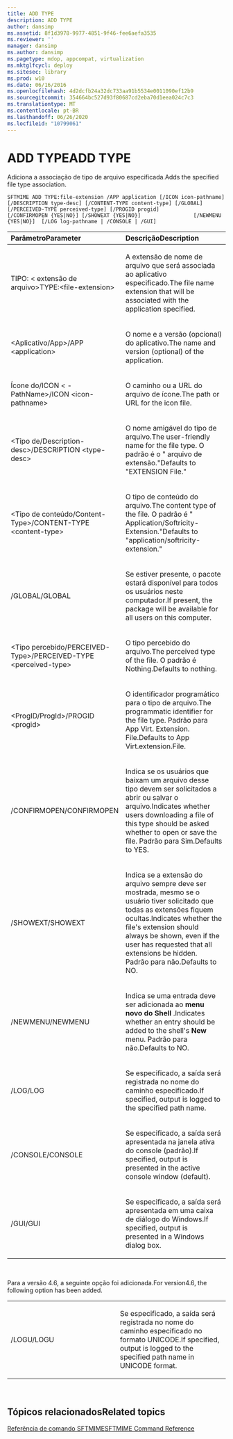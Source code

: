 ```yaml
---
title: ADD TYPE
description: ADD TYPE
author: dansimp
ms.assetid: 8f1d3978-9977-4851-9f46-fee6aefa3535
ms.reviewer: ''
manager: dansimp
ms.author: dansimp
ms.pagetype: mdop, appcompat, virtualization
ms.mktglfcycl: deploy
ms.sitesec: library
ms.prod: w10
ms.date: 06/16/2016
ms.openlocfilehash: 4d2dcfb24a32dc733aa91b5534e0011090ef12b9
ms.sourcegitcommit: 354664bc527d93f80687cd2eba70d1eea024c7c3
ms.translationtype: MT
ms.contentlocale: pt-BR
ms.lasthandoff: 06/26/2020
ms.locfileid: "10799061"
---
```

# <span data-ttu-id="1cb3e-103">ADD TYPE</span><span class="sxs-lookup"><span data-stu-id="1cb3e-103">ADD TYPE</span></span>


<span data-ttu-id="1cb3e-104">Adiciona a associação de tipo de arquivo especificada.</span><span class="sxs-lookup"><span data-stu-id="1cb3e-104">Adds the specified file type association.</span></span>

`SFTMIME ADD TYPE:file-extension /APP application [/ICON icon-pathname]                 [/DESCRIPTION type-desc] [/CONTENT-TYPE content-type] [/GLOBAL]                 [/PERCEIVED-TYPE perceived-type] [/PROGID progid]                 [/CONFIRMOPEN {YES|NO}] [/SHOWEXT {YES|NO}]                 [/NEWMENU {YES|NO}]  [/LOG log-pathname | /CONSOLE | /GUI]`

<table>
<colgroup>
<col width="50%" />
<col width="50%" />
</colgroup>
<thead>
<tr class="header">
<th align="left"><span data-ttu-id="1cb3e-105">Parâmetro</span><span class="sxs-lookup"><span data-stu-id="1cb3e-105">Parameter</span></span></th>
<th align="left"><span data-ttu-id="1cb3e-106">Descrição</span><span class="sxs-lookup"><span data-stu-id="1cb3e-106">Description</span></span></th>
</tr>
</thead>
<tbody>
<tr class="odd">
<td align="left"><p><span data-ttu-id="1cb3e-107">TIPO: &lt; extensão de arquivo&gt;</span><span class="sxs-lookup"><span data-stu-id="1cb3e-107">TYPE:&lt;file-extension&gt;</span></span></p></td>
<td align="left"><p><span data-ttu-id="1cb3e-108">A extensão de nome de arquivo que será associada ao aplicativo especificado.</span><span class="sxs-lookup"><span data-stu-id="1cb3e-108">The file name extension that will be associated with the application specified.</span></span></p></td>
</tr>
<tr class="even">
<td align="left"><p><span data-ttu-id="1cb3e-109">&lt;Aplicativo/App&gt;</span><span class="sxs-lookup"><span data-stu-id="1cb3e-109">/APP &lt;application&gt;</span></span></p></td>
<td align="left"><p><span data-ttu-id="1cb3e-110">O nome e a versão (opcional) do aplicativo.</span><span class="sxs-lookup"><span data-stu-id="1cb3e-110">The name and version (optional) of the application.</span></span></p></td>
</tr>
<tr class="odd">
<td align="left"><p><span data-ttu-id="1cb3e-111">Ícone do/ICON &lt; -PathName&gt;</span><span class="sxs-lookup"><span data-stu-id="1cb3e-111">/ICON &lt;icon-pathname&gt;</span></span></p></td>
<td align="left"><p><span data-ttu-id="1cb3e-112">O caminho ou a URL do arquivo de ícone.</span><span class="sxs-lookup"><span data-stu-id="1cb3e-112">The path or URL for the icon file.</span></span></p></td>
</tr>
<tr class="even">
<td align="left"><p><span data-ttu-id="1cb3e-113">&lt;Tipo de/Description-desc&gt;</span><span class="sxs-lookup"><span data-stu-id="1cb3e-113">/DESCRIPTION &lt;type-desc&gt;</span></span></p></td>
<td align="left"><p><span data-ttu-id="1cb3e-114">O nome amigável do tipo de arquivo.</span><span class="sxs-lookup"><span data-stu-id="1cb3e-114">The user-friendly name for the file type.</span></span> <span data-ttu-id="1cb3e-115">O padrão é o &quot; arquivo de extensão.&quot;</span><span class="sxs-lookup"><span data-stu-id="1cb3e-115">Defaults to &quot;EXTENSION File.&quot;</span></span></p></td>
</tr>
<tr class="odd">
<td align="left"><p><span data-ttu-id="1cb3e-116">&lt;Tipo de conteúdo/Content-Type&gt;</span><span class="sxs-lookup"><span data-stu-id="1cb3e-116">/CONTENT-TYPE &lt;content-type&gt;</span></span></p></td>
<td align="left"><p><span data-ttu-id="1cb3e-117">O tipo de conteúdo do arquivo.</span><span class="sxs-lookup"><span data-stu-id="1cb3e-117">The content type of the file.</span></span> <span data-ttu-id="1cb3e-118">O padrão é &quot; Application/Softricity-Extension.&quot;</span><span class="sxs-lookup"><span data-stu-id="1cb3e-118">Defaults to &quot;application/softricity-extension.&quot;</span></span></p></td>
</tr>
<tr class="even">
<td align="left"><p><span data-ttu-id="1cb3e-119">/GLOBAL</span><span class="sxs-lookup"><span data-stu-id="1cb3e-119">/GLOBAL</span></span></p></td>
<td align="left"><p><span data-ttu-id="1cb3e-120">Se estiver presente, o pacote estará disponível para todos os usuários neste computador.</span><span class="sxs-lookup"><span data-stu-id="1cb3e-120">If present, the package will be available for all users on this computer.</span></span></p></td>
</tr>
<tr class="odd">
<td align="left"><p><span data-ttu-id="1cb3e-121">&lt;Tipo percebido/PERCEIVED-Type&gt;</span><span class="sxs-lookup"><span data-stu-id="1cb3e-121">/PERCEIVED-TYPE &lt;perceived-type&gt;</span></span></p></td>
<td align="left"><p><span data-ttu-id="1cb3e-122">O tipo percebido do arquivo.</span><span class="sxs-lookup"><span data-stu-id="1cb3e-122">The perceived type of the file.</span></span> <span data-ttu-id="1cb3e-123">O padrão é Nothing.</span><span class="sxs-lookup"><span data-stu-id="1cb3e-123">Defaults to nothing.</span></span></p></td>
</tr>
<tr class="even">
<td align="left"><p><span data-ttu-id="1cb3e-124">&lt;ProgID/ProgId&gt;</span><span class="sxs-lookup"><span data-stu-id="1cb3e-124">/PROGID &lt;progid&gt;</span></span></p></td>
<td align="left"><p><span data-ttu-id="1cb3e-125">O identificador programático para o tipo de arquivo.</span><span class="sxs-lookup"><span data-stu-id="1cb3e-125">The programmatic identifier for the file type.</span></span> <span data-ttu-id="1cb3e-126">Padrão para App Virt. Extension. File.</span><span class="sxs-lookup"><span data-stu-id="1cb3e-126">Defaults to App Virt.extension.File.</span></span></p></td>
</tr>
<tr class="odd">
<td align="left"><p><span data-ttu-id="1cb3e-127">/CONFIRMOPEN</span><span class="sxs-lookup"><span data-stu-id="1cb3e-127">/CONFIRMOPEN</span></span></p></td>
<td align="left"><p><span data-ttu-id="1cb3e-128">Indica se os usuários que baixam um arquivo desse tipo devem ser solicitados a abrir ou salvar o arquivo.</span><span class="sxs-lookup"><span data-stu-id="1cb3e-128">Indicates whether users downloading a file of this type should be asked whether to open or save the file.</span></span> <span data-ttu-id="1cb3e-129">Padrão para Sim.</span><span class="sxs-lookup"><span data-stu-id="1cb3e-129">Defaults to YES.</span></span></p></td>
</tr>
<tr class="even">
<td align="left"><p><span data-ttu-id="1cb3e-130">/SHOWEXT</span><span class="sxs-lookup"><span data-stu-id="1cb3e-130">/SHOWEXT</span></span></p></td>
<td align="left"><p><span data-ttu-id="1cb3e-131">Indica se a extensão do arquivo sempre deve ser mostrada, mesmo se o usuário tiver solicitado que todas as extensões fiquem ocultas.</span><span class="sxs-lookup"><span data-stu-id="1cb3e-131">Indicates whether the file's extension should always be shown, even if the user has requested that all extensions be hidden.</span></span> <span data-ttu-id="1cb3e-132">Padrão para não.</span><span class="sxs-lookup"><span data-stu-id="1cb3e-132">Defaults to NO.</span></span></p></td>
</tr>
<tr class="odd">
<td align="left"><p><span data-ttu-id="1cb3e-133">/NEWMENU</span><span class="sxs-lookup"><span data-stu-id="1cb3e-133">/NEWMENU</span></span></p></td>
<td align="left"><p><span data-ttu-id="1cb3e-134">Indica se uma entrada deve ser adicionada ao <strong> menu novo do Shell </strong> .</span><span class="sxs-lookup"><span data-stu-id="1cb3e-134">Indicates whether an entry should be added to the shell's <strong>New</strong> menu.</span></span> <span data-ttu-id="1cb3e-135">Padrão para não.</span><span class="sxs-lookup"><span data-stu-id="1cb3e-135">Defaults to NO.</span></span></p></td>
</tr>
<tr class="even">
<td align="left"><p><span data-ttu-id="1cb3e-136">/LOG</span><span class="sxs-lookup"><span data-stu-id="1cb3e-136">/LOG</span></span></p></td>
<td align="left"><p><span data-ttu-id="1cb3e-137">Se especificado, a saída será registrada no nome do caminho especificado.</span><span class="sxs-lookup"><span data-stu-id="1cb3e-137">If specified, output is logged to the specified path name.</span></span></p></td>
</tr>
<tr class="odd">
<td align="left"><p><span data-ttu-id="1cb3e-138">/CONSOLE</span><span class="sxs-lookup"><span data-stu-id="1cb3e-138">/CONSOLE</span></span></p></td>
<td align="left"><p><span data-ttu-id="1cb3e-139">Se especificado, a saída será apresentada na janela ativa do console (padrão).</span><span class="sxs-lookup"><span data-stu-id="1cb3e-139">If specified, output is presented in the active console window (default).</span></span></p></td>
</tr>
<tr class="even">
<td align="left"><p><span data-ttu-id="1cb3e-140">/GUI</span><span class="sxs-lookup"><span data-stu-id="1cb3e-140">/GUI</span></span></p></td>
<td align="left"><p><span data-ttu-id="1cb3e-141">Se especificado, a saída será apresentada em uma caixa de diálogo do Windows.</span><span class="sxs-lookup"><span data-stu-id="1cb3e-141">If specified, output is presented in a Windows dialog box.</span></span></p></td>
</tr>
</tbody>
</table>

 

<span data-ttu-id="1cb3e-142">Para a versão 4.6, a seguinte opção foi adicionada.</span><span class="sxs-lookup"><span data-stu-id="1cb3e-142">For version4.6, the following option has been added.</span></span>

<table>
<colgroup>
<col width="50%" />
<col width="50%" />
</colgroup>
<tbody>
<tr class="odd">
<td align="left"><p><span data-ttu-id="1cb3e-143">/LOGU</span><span class="sxs-lookup"><span data-stu-id="1cb3e-143">/LOGU</span></span></p></td>
<td align="left"><p><span data-ttu-id="1cb3e-144">Se especificado, a saída será registrada no nome do caminho especificado no formato UNICODE.</span><span class="sxs-lookup"><span data-stu-id="1cb3e-144">If specified, output is logged to the specified path name in UNICODE format.</span></span></p></td>
</tr>
</tbody>
</table>

 

## <span data-ttu-id="1cb3e-145">Tópicos relacionados</span><span class="sxs-lookup"><span data-stu-id="1cb3e-145">Related topics</span></span>


[<span data-ttu-id="1cb3e-146">Referência de comando SFTMIME</span><span class="sxs-lookup"><span data-stu-id="1cb3e-146">SFTMIME Command Reference</span></span>](sftmime--command-reference.md)

 

 





